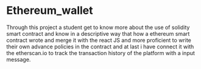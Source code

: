 # Ethereum_wallet
Through this project a student get to know more about the use of solidity smart contract and know in a descriptive way that how a ethereum smart contract wrote and merge it with the react JS  and more proficient to write their own advance policies in the contract and at last i have connect it with the etherscan.io to track the transaction history of the platform with a input message.
